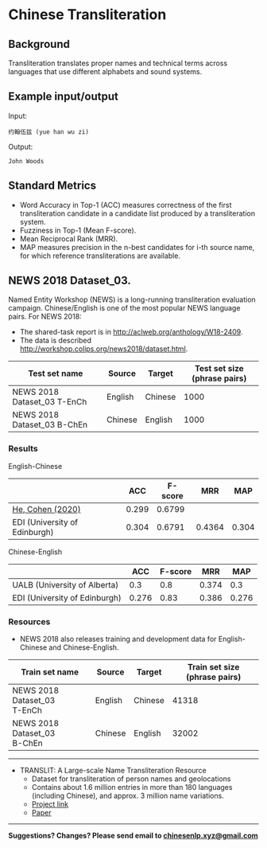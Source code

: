 # Chinese Transliteration

## Background

Transliteration translates proper names and technical terms across languages that use different alphabets and sound systems.

## Example input/output

Input:

```
约翰伍兹 (yue han wu zi)
```
Output:

```
John Woods
```

## Standard Metrics
- Word Accuracy in Top-1 (ACC)  measures correctness of the first transliteration candidate in a candidate list produced by a transliteration system.
- Fuzziness in Top-1 (Mean F-score).
- Mean Reciprocal Rank (MRR).
- MAP measures precision in the n-best candidates for i-th source name, for which reference transliterations are available.



## <span class="t">NEWS 2018 Dataset_03</span>.
Named Entity Workshop (NEWS) is a long-running transliteration evaluation campaign.  Chinese/English is one of the most popular NEWS language pairs.  For NEWS 2018:
- The shared-task report is in http://aclweb.org/anthology/W18-2409.
- The data is described http://workshop.colips.org/news2018/dataset.html.

|  Test set name | Source | Target | Test set size (phrase pairs) |
| --- | --- | --- | --- |
|  NEWS 2018 Dataset_03 T-EnCh | English | Chinese | 1000 |
|  NEWS 2018 Dataset_03 B-ChEn | Chinese | English | 1000 |

### Results

English-Chinese

|   | ACC | F-score | MRR | MAP |
| --- | --- | --- | --- | --- |
| [He, Cohen (2020)](https://aclanthology.org/2020.aacl-main.40/)  | 0.299 | 0.6799 |  |  |
|  EDI (University of Edinburgh) | 0.304 | 0.6791 | 0.4364 | 0.304 |

Chinese-English

|   | ACC | F-score | MRR | MAP |
| --- | --- | --- | --- | --- |
|  UALB (University of Alberta) | 0.3 | 0.8 | 0.374 | 0.3 |
|  EDI (University of Edinburgh) | 0.276 | 0.83 | 0.386 | 0.276 |

### Resources
- NEWS 2018 also releases training and development data for English-Chinese and Chinese-English.

|  Train set name | Source | Target | Train set size (phrase pairs) |
| --- | --- | --- | --- |
|  NEWS 2018 Dataset_03<br/>T-EnCh | English | Chinese | 41318 |
|  NEWS 2018 Dataset_03<br/>B-ChEn | Chinese | English | 32002 |

---

- TRANSLIT: A Large-scale Name Transliteration Resource  
  - Dataset for transliteration of person names and geolocations
  - Contains about 1.6 million entries in more than 180 languages (including Chinese), and approx. 3 million name variations.
  - [Project link](https://github.com/fbenites/TRANSLIT) 
  - [Paper](https://www.aclweb.org/anthology/2020.lrec-1.399.pdf)

---



**Suggestions? Changes? Please send email to [chinesenlp.xyz@gmail.com](mailto:chinesenlp.xyz@gmail.com)**


